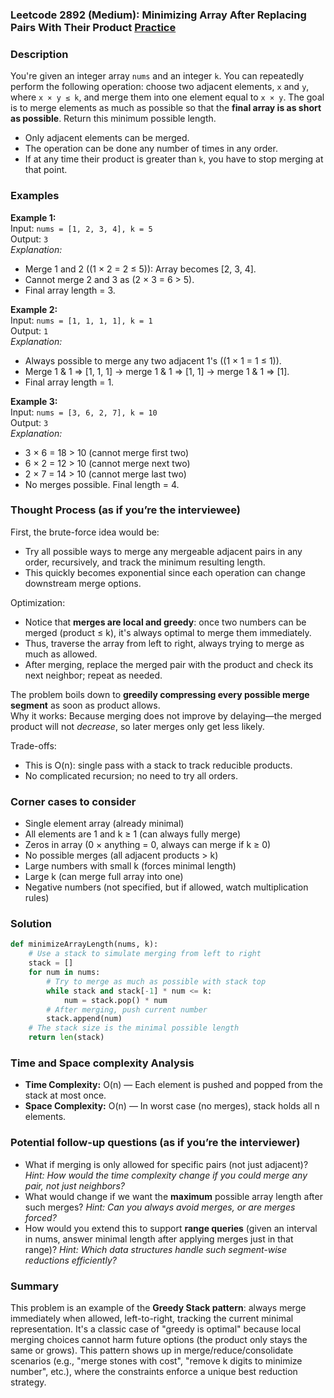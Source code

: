 ### Leetcode 2892 (Medium): Minimizing Array After Replacing Pairs With Their Product [Practice](https://leetcode.com/problems/minimizing-array-after-replacing-pairs-with-their-product)

### Description  
You're given an integer array `nums` and an integer `k`. You can repeatedly perform the following operation: choose two adjacent elements, `x` and `y`, where `x × y ≤ k`, and merge them into one element equal to `x × y`. The goal is to merge elements as much as possible so that the **final array is as short as possible**. Return this minimum possible length.

- Only adjacent elements can be merged.
- The operation can be done any number of times in any order.
- If at any time their product is greater than `k`, you have to stop merging at that point.

### Examples  

**Example 1:**  
Input: `nums = [1, 2, 3, 4], k = 5`  
Output: `3`  
*Explanation:*
- Merge 1 and 2 (\(1 × 2 = 2 ≤ 5\)): Array becomes [2, 3, 4].
- Cannot merge 2 and 3 as \(2 × 3 = 6 > 5\).
- Final array length = 3.

**Example 2:**  
Input: `nums = [1, 1, 1, 1], k = 1`  
Output: `1`  
*Explanation:*
- Always possible to merge any two adjacent 1's (\(1 × 1 = 1 ≤ 1\)).
- Merge 1 & 1 ⇒ [1, 1, 1] → merge 1 & 1 ⇒ [1, 1] → merge 1 & 1 ⇒ [1].
- Final array length = 1.

**Example 3:**  
Input: `nums = [3, 6, 2, 7], k = 10`  
Output: `3`  
*Explanation:*
- 3 × 6 = 18 > 10 (cannot merge first two)
- 6 × 2 = 12 > 10 (cannot merge next two)
- 2 × 7 = 14 > 10 (cannot merge last two)
- No merges possible. Final length = 4.


### Thought Process (as if you’re the interviewee)  
First, the brute-force idea would be:  
- Try all possible ways to merge any mergeable adjacent pairs in any order, recursively, and track the minimum resulting length.
- This quickly becomes exponential since each operation can change downstream merge options.

Optimization:  
- Notice that **merges are local and greedy**: once two numbers can be merged (product ≤ k), it's always optimal to merge them immediately.
- Thus, traverse the array from left to right, always trying to merge as much as allowed.
- After merging, replace the merged pair with the product and check its next neighbor; repeat as needed.

The problem boils down to **greedily compressing every possible merge segment** as soon as product allows.  
Why it works: Because merging does not improve by delaying—the merged product will not *decrease*, so later merges only get less likely.

Trade-offs:  
- This is O(n): single pass with a stack to track reducible products.
- No complicated recursion; no need to try all orders.

### Corner cases to consider  
- Single element array (already minimal)
- All elements are 1 and k ≥ 1 (can always fully merge)
- Zeros in array (0 × anything = 0, always can merge if k ≥ 0)
- No possible merges (all adjacent products > k)
- Large numbers with small k (forces minimal length)
- Large k (can merge full array into one)
- Negative numbers (not specified, but if allowed, watch multiplication rules)

### Solution

```python
def minimizeArrayLength(nums, k):
    # Use a stack to simulate merging from left to right
    stack = []
    for num in nums:
        # Try to merge as much as possible with stack top
        while stack and stack[-1] * num <= k:
            num = stack.pop() * num
        # After merging, push current number
        stack.append(num)
    # The stack size is the minimal possible length
    return len(stack)
```

### Time and Space complexity Analysis  

- **Time Complexity:** O(n) — Each element is pushed and popped from the stack at most once.
- **Space Complexity:** O(n) — In worst case (no merges), stack holds all n elements.

### Potential follow-up questions (as if you’re the interviewer)  

- What if merging is only allowed for specific pairs (not just adjacent)?
  *Hint: How would the time complexity change if you could merge any pair, not just neighbors?*
- What would change if we want the **maximum** possible array length after such merges?
  *Hint: Can you always avoid merges, or are merges forced?*
- How would you extend this to support **range queries** (given an interval in nums, answer minimal length after applying merges just in that range)?
  *Hint: Which data structures handle such segment-wise reductions efficiently?*

### Summary
This problem is an example of the **Greedy Stack pattern**: always merge immediately when allowed, left-to-right, tracking the current minimal representation. It's a classic case of "greedy is optimal" because local merging choices cannot harm future options (the product only stays the same or grows). This pattern shows up in merge/reduce/consolidate scenarios (e.g., "merge stones with cost", "remove k digits to minimize number", etc.), where the constraints enforce a unique best reduction strategy.